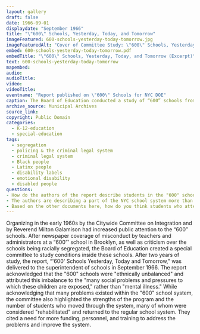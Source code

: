 ```yaml
---
layout: gallery
draft: false
date: 1966-09-01
displaydate: "September 1966"
title: "\"600\" Schools, Yesterday, Today, and Tomorrow"
imageFeatured: 600-schools-yesterday-today-tomorrow.jpg
imageFeaturedAlt: "Cover of Committee Study: \"600\" Schools, Yesterday, Today, and Tomorrow"
embed: 600-schools-yesterday-today-tomorrow.pdf
embedTitle: "\"600\" Schools, Yesterday, Today, and Tomorrow (Excerpt)"
text: 600-schools-yesterday-today-tomorrow
mapembed: 
audio: 
audioTitle: 
video: 
videoTitle: 
eventname: "Report published on \"600\" Schools for NYC DOE"
caption: The Board of Education conducted a study of “600” schools from 1964 to 1965. The cover of the report shows a line drawing of a Public School 615 in Brooklyn.
archive_source: Municipal Archives
source_link: 
copyright: Public Domain
categories:
  - K-12-education
  - special-education
tags:
  - segregation
  - policing & the criminal legal system
  - criminal legal system
  - Black people
  - Latinx people
  - disability labels
  - emotional disability
  - disabled people
questions:
- How do the authors of the report describe students in the "600" schools? How do they describe the schools?
- The authors are describing a part of the NYC school system more than fifty years ago. What parts of their description seem similar to schools in NYC today? What parts have changed?
- Based on the other documents here, how do you think students who attended the "600" schools' descriptions would have compared to those of the report’s authors?
---
```


Organizing in the early 1960s by the Citywide Committee on Integration and by Reverend Milton Galamison had increased public attention to the “600” schools. After newspaper coverage of misconduct by teachers and administrators at a “600”’ school in Brooklyn, as well as criticism over the schools being racially segregated, the Board of Education created a special committee to study conditions inside these schools. After two years of study, the report, “'600' Schools Yesterday, Today and Tomorrow," was delivered to the superintendent of schools in September 1966. The report acknowledged that the "600" schools were "ethnically unbalanced" and attributed this imbalance to the "many social problems and pressures to which these children are exposed," rather than "mental illness." While acknowledging that many problems existed within the "600" school system, the committee also highlighted the strengths of the program and the number of students who moved through the system, many of whom were considered "rehabilitated" and returned to the regular school system. They cited a need for more funding, personnel, and training to address the problems and improve the system.
